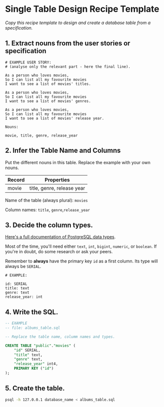 # Single Table Design Recipe Template

_Copy this recipe template to design and create a database table from a specification._

## 1. Extract nouns from the user stories or specification

```
# EXAMPLE USER STORY:
# (analyse only the relevant part - here the final line).

As a person who loves movies,
So I can list all my favourite movies
I want to see a list of movies' titles.

As a person who loves movies,
So I can list all my favourite movies
I want to see a list of movies' genres.

As a person who loves movies,
So I can list all my favourite movies
I want to see a list of movies' release year.
```

```
Nouns:

movie, title, genre, release_year
```

## 2. Infer the Table Name and Columns

Put the different nouns in this table. Replace the example with your own nouns.

| Record                | Properties                |
| --------------------- | ------------------------  |
| movie                 | title, genre, release year

Name of the table (always plural): `movies` 

Column names: `title`, `genre`,`release_year`

## 3. Decide the column types.

[Here's a full documentation of PostgreSQL data types](https://www.postgresql.org/docs/current/datatype.html).

Most of the time, you'll need either `text`, `int`, `bigint`, `numeric`, or `boolean`. If you're in doubt, do some research or ask your peers.

Remember to **always** have the primary key `id` as a first column. Its type will always be `SERIAL`.

```
# EXAMPLE:

id: SERIAL
title: text
genre: text
release_year: int
```

## 4. Write the SQL.

```sql
-- EXAMPLE
-- file: albums_table.sql

-- Replace the table name, columm names and types.

CREATE TABLE "public"."movies" (
    "id" SERIAL,
    "title" text,
    "genre" text,
    "release_year" int4,
    PRIMARY KEY ("id")
);
```

## 5. Create the table.

```bash
psql -h 127.0.0.1 database_name < albums_table.sql
```